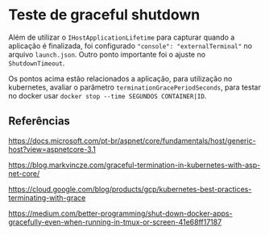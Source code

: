 # Teste de graceful shutdown

Além de utilizar o `IHostApplicationLifetime` para capturar quando a aplicação é finalizada, foi configurado `"console": "externalTerminal"` no arquivo `launch.json`. Outro ponto importante foi o ajuste no `ShutdownTimeout`.

Os pontos acima estão relacionados a aplicação, para utilização no kubernetes, avaliar o parâmetro `terminationGracePeriodSeconds`, para testar no docker usar `docker stop --time SEGUNDOS CONTAINER|ID`.

## Referências

https://docs.microsoft.com/pt-br/aspnet/core/fundamentals/host/generic-host?view=aspnetcore-3.1

https://blog.markvincze.com/graceful-termination-in-kubernetes-with-asp-net-core/

https://cloud.google.com/blog/products/gcp/kubernetes-best-practices-terminating-with-grace

https://medium.com/better-programming/shut-down-docker-apps-gracefully-even-when-running-in-tmux-or-screen-41e68ff17187
